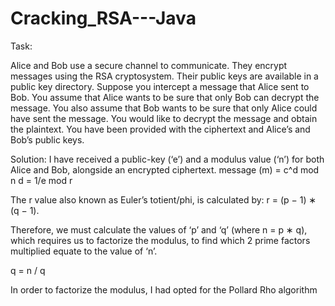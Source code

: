 # Cracking_RSA---Java

Task: 

Alice and Bob use a secure channel to communicate. They encrypt messages
using the RSA cryptosystem. Their public keys are available in a public key
directory. Suppose you intercept a message that Alice sent to Bob. You assume
that Alice wants to be sure that only Bob can decrypt the message. You also
assume that Bob wants to be sure that only Alice could have sent the message.
You would like to decrypt the message and obtain the plaintext. You have been
provided with the ciphertext and Alice’s and Bob’s public keys.

Solution:
I have received a public-key (‘e’) and a modulus value (‘n’) for both Alice and Bob, alongside an encrypted ciphertext. 
message (m) = c^d mod n
d = 1/e mod r

The r value also known as Euler’s totient/phi, is calculated by:
r = (p − 1) ∗ (q − 1).

Therefore, we must calculate the values of ‘p’ and ‘q’ (where n = p ∗ q), which requires us to
factorize the modulus, to find which 2 prime factors multiplied equate to the value of ‘n’.

q = n / q

In order to factorize the modulus, I had opted for the Pollard Rho algorithm

